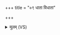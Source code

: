 +++
title = "०९ धाता विधाता"

+++
<details><summary>मूलम् (VS)</summary>

धा॒ता वि॑धा॒ता भुव॑नस्य॒ यस्पति॑र्दे॒वः स॑वि॒ताभि॑मातिषा॒हः। आ॑दि॒त्या रु॒द्रा अ॒श्विनो॒भा दे॒वाः पा॑न्तु॒ यज॑मानं निरृ॒थात् ॥
</details>